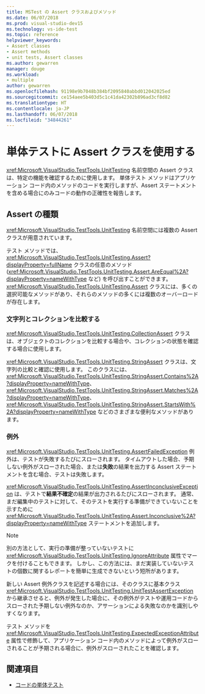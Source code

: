 ```yaml
---
title: MSTest の Assert クラスおよびメソッド
ms.date: 06/07/2018
ms.prod: visual-studio-dev15
ms.technology: vs-ide-test
ms.topic: reference
helpviewer_keywords:
- Assert classes
- Assert methods
- unit tests, Assert classes
ms.author: gewarren
manager: douge
ms.workload:
- multiple
author: gewarren
ms.openlocfilehash: 91198e9b7048b384bf2095840abbd012042025ed
ms.sourcegitcommit: ce154aee5b403d5c1c41da42302b896ad3cf8d82
ms.translationtype: HT
ms.contentlocale: ja-JP
ms.lasthandoff: 06/07/2018
ms.locfileid: "34844261"
---
```

# <a name="use-assert-classes-for-unit-testing"></a>単体テストに Assert クラスを使用する

<xref:Microsoft.VisualStudio.TestTools.UnitTesting> 名前空間の Assert クラスは、特定の機能を確認するために使用します。 単体テスト メソッドはアプリケーション コード内のメソッドのコードを実行しますが、Assert ステートメントを含める場合にのみコードの動作の正確性を報告します。

## <a name="kinds-of-asserts"></a>Assert の種類

<xref:Microsoft.VisualStudio.TestTools.UnitTesting> 名前空間には複数の Assert クラスが用意されています。

テスト メソッドでは、<xref:Microsoft.VisualStudio.TestTools.UnitTesting.Assert?displayProperty=fullName> クラスの任意のメソッド (<xref:Microsoft.VisualStudio.TestTools.UnitTesting.Assert.AreEqual%2A?displayProperty=nameWithType> など) を呼び出すことができます。 <xref:Microsoft.VisualStudio.TestTools.UnitTesting.Assert> クラスには、多くの選択可能なメソッドがあり、それらのメソッドの多くには複数のオーバーロードが存在します。

### <a name="compare-strings-and-collections"></a>文字列とコレクションを比較する

<xref:Microsoft.VisualStudio.TestTools.UnitTesting.CollectionAssert> クラスは、オブジェクトのコレクションを比較する場合や、コレクションの状態を確認する場合に使用します。

<xref:Microsoft.VisualStudio.TestTools.UnitTesting.StringAssert> クラスは、文字列の比較と確認に使用します。 このクラスには、<xref:Microsoft.VisualStudio.TestTools.UnitTesting.StringAssert.Contains%2A?displayProperty=nameWithType>、<xref:Microsoft.VisualStudio.TestTools.UnitTesting.StringAssert.Matches%2A?displayProperty=nameWithType>、<xref:Microsoft.VisualStudio.TestTools.UnitTesting.StringAssert.StartsWith%2A?displayProperty=nameWithType> などのさまざまな便利なメソッドがあります。

### <a name="exceptions"></a>例外

<xref:Microsoft.VisualStudio.TestTools.UnitTesting.AssertFailedException> 例外は、テストが失敗するたびにスローされます。 タイムアウトした場合、予期しない例外がスローされた場合、または**失敗**の結果を出力する Assert ステートメントを含む場合、テストは失敗します。

<xref:Microsoft.VisualStudio.TestTools.UnitTesting.AssertInconclusiveException> は、テストで**結果不確定**の結果が出力されるたびにスローされます。 通常、まだ編集中のテストに対して、そのテストを実行する準備ができていないことを示すために <xref:Microsoft.VisualStudio.TestTools.UnitTesting.Assert.Inconclusive%2A?displayProperty=nameWithType> ステートメントを追加します。

> [!NOTE]
> 別の方法として、実行の準備が整っていないテストに <xref:Microsoft.VisualStudio.TestTools.UnitTesting.IgnoreAttribute> 属性でマークを付けることもできます。 しかし、この方法には、まだ実装していないテストの個数に関するレポートを簡単に生成できないという短所があります。

新しい Assert 例外クラスを記述する場合には、そのクラスに基本クラス <xref:Microsoft.VisualStudio.TestTools.UnitTesting.UnitTestAssertException> から継承させると、例外が発生した場合に、その例外がテストや運用コードからスローされた予期しない例外なのか、アサーションによる失敗なのかを識別しやすくなります。

テスト メソッドを <xref:Microsoft.VisualStudio.TestTools.UnitTesting.ExpectedExceptionAttribute> 属性で修飾して、アプリケーション コード内のメソッドによって例外がスローされることが予期される場合に、例外がスローされたことを確認します。

## <a name="see-also"></a>関連項目

- [コードの単体テスト](../test/unit-test-your-code.md)
